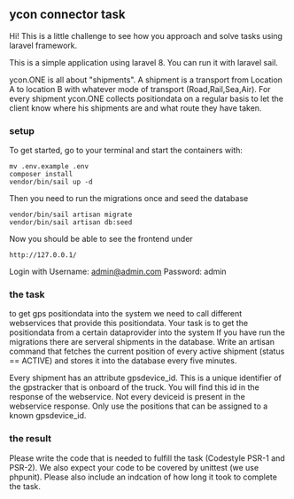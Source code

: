 ## ycon connector task

Hi!
This is a little challenge to see how you approach and solve tasks using laravel framework.

This is a simple application using laravel 8. You can run it with laravel sail.

ycon.ONE is all about "shipments". A shipment is a transport from Location A to location B
with whatever mode of transport (Road,Rail,Sea,Air).
For every shipment ycon.ONE collects positiondata on a regular basis to let the client know 
where his shipments are and what route they have taken.

### setup

To get started, go to your terminal and start the containers with:

	mv .env.example .env
	composer install
	vendor/bin/sail up -d
	
Then you need to run the migrations	once and seed the database

	vendor/bin/sail artisan migrate
	vendor/bin/sail artisan db:seed
	
Now you should be able to see the frontend under
		
	http://127.0.0.1/
	
Login with
	Username: admin@admin.com
	Password: admin
	
	
### the task

to get gps positiondata into the system we need to call different webservices that provide 
this positiondata. Your task is to get the positiondata from a certain dataprovider into the system
If you have run the migrations there are serveral shipments in the database.
Write an artisan command that fetches the current position of every active shipment (status == ACTIVE)
and stores it into the database every five minutes. 

Every shipment has an attribute gpsdevice_id. This is a unique identifier of the gpstracker that is onboard
of the truck. You will find this id in the response of the webservice. Not every deviceid is present in the
webservice response. Only use the positions that can be assigned to a known gpsdevice_id.

### the result

Please write the code that is needed to fulfill the task (Codestyle PSR-1 and PSR-2). We also expect your code to be covered by unittest
(we use phpunit). 
Please also include an indcation of how long it took to complete the task.